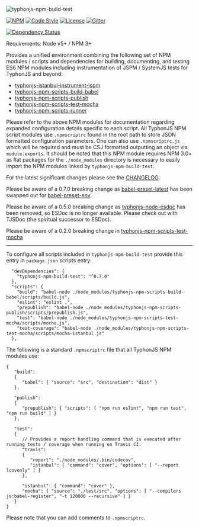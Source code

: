![typhonjs-npm-build-test](https://i.imgur.com/9hJT6cf.png)

[![NPM](https://img.shields.io/npm/v/typhonjs-npm-build-test.svg?label=npm)](https://www.npmjs.com/package/typhonjs-npm-build-test)
[![Code Style](https://img.shields.io/badge/code%20style-allman-yellowgreen.svg?style=flat)](https://en.wikipedia.org/wiki/Indent_style#Allman_style)
[![License](https://img.shields.io/badge/license-MPLv2-yellowgreen.svg?style=flat)](https://github.com/typhonjs-node-npm-scripts/typhonjs-npm-build-test/blob/master/LICENSE)
[![Gitter](https://img.shields.io/gitter/room/typhonjs/TyphonJS.svg)](https://gitter.im/typhonjs/TyphonJS)

[![Dependency Status](https://www.versioneye.com/user/projects/56e5a03ddf573d00495abd11/badge.svg?style=flat)](https://www.versioneye.com/user/projects/56e5a03ddf573d00495abd11)

Requirements: Node v5+ / NPM 3+

Provides a unified environment combining the following set of NPM modules / scripts and dependencies for building, documenting, and testing ES6 NPM modules including instrumentation of JSPM / SystemJS tests for TyphonJS and beyond:

- [typhonjs-istanbul-instrument-jspm](https://www.npmjs.com/package/typhonjs-istanbul-instrument-jspm)
- [typhonjs-npm-scripts-build-babel](https://www.npmjs.com/package/typhonjs-npm-scripts-build-babel)
- [typhonjs-npm-scripts-publish](https://www.npmjs.com/package/typhonjs-npm-scripts-publish)
- [typhonjs-npm-scripts-test-mocha](https://www.npmjs.com/package/typhonjs-npm-scripts-test-mocha)
- [typhonjs-npm-scripts-runner](https://www.npmjs.com/package/typhonjs-npm-scripts-runner)

Please refer to the above NPM modules for documentation regarding expanded configuration details specific to each script. 
All TyphonJS NPM script modules use `.npmscriptrc` found in the root path to store JSON formatted configuration parameters. 
One can also use `.npmscriptrc.js` which will be required and must be CSJ formatted outputting an object via 
`module.exports`. It should be noted that this NPM module requires NPM 3.0+ as flat packages for the `./node_modules` 
directory is necessary to easily import the NPM modules linked by `typhonjs-npm-build-test`.

For the latest significant changes please see the [CHANGELOG](https://github.com/typhonjs-node-npm-scripts/typhonjs-npm-build-test/blob/master/CHANGELOG.md).

Please be aware of a 0.7.0 breaking change as [babel-preset-latest](https://www.npmjs.com/package/babel-preset-latest) has been swapped out for [babel-preset-env](https://www.npmjs.com/package/babel-preset-env). 

Please be aware of a 0.5.0 breaking change as [typhonjs-node-esdoc](https://www.npmjs.com/package/typhonjs-node-esdoc) has been removed, so ESDoc is no longer available. Please check out with TJSDoc (the spiritual successor to ESDoc). 

Please be aware of a 0.2.0 breaking change in [typhonjs-npm-scripts-test-mocha](https://github.com/typhonjs-node-npm-scripts/typhonjs-npm-scripts-test-mocha/blob/master/CHANGELOG.md#020-2016-06-02)

------

To configure all scripts included in `typhonjs-npm-build-test` provide this entry in `package.json` scripts entry:

```
  "devDependencies": {
    "typhonjs-npm-build-test": "^0.7.0"
  },
  "scripts": {
    "build": "babel-node ./node_modules/typhonjs-npm-scripts-build-babel/scripts/build.js",
    "eslint": "eslint .",
    "prepublish": "babel-node ./node_modules/typhonjs-npm-scripts-publish/scripts/prepublish.js",
    "test": "babel-node ./node_modules/typhonjs-npm-scripts-test-mocha/scripts/mocha.js",
    "test-coverage": "babel-node ./node_modules/typhonjs-npm-scripts-test-mocha/scripts/mocha-istanbul.js"
  },
```

The following is a standard `.npmscriptrc` file that all TyphonJS NPM modules use:
```
{
   "build":
   {
      "babel": { "source": "src", "destination": "dist" }
   },

   "publish":
   {
      "prepublish": { "scripts": [ "npm run eslint", "npm run test", "npm run build" ] }
   },

   "test":
   {
      // Provides a report handling command that is executed after running tests / coverage when running on Travis CI.
      "travis": 
      { 
         "report": "./node_modules/.bin/codecov",
         "istanbul": { "command": "cover", "options": [ "--report lcovonly" ] }
      },

      "istanbul": { "command": "cover" },
      "mocha": { "source": "./test/src", "options": [ "--compilers js:babel-register", "-t 120000 --recursive" ] }
   }
}
```

Please note that you can add comments to `.npmscriptrc`.
